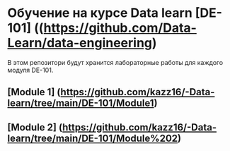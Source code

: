 # Обучение на курсе Data learn [DE-101] ((https://github.com/Data-Learn/data-engineering)
В этом репозитори будут хранится лабораторные работы для каждого модуля DE-101.
## [Module 1] (https://github.com/kazz16/-Data-learn/tree/main/DE-101/Module1)
## [Module 2] (https://github.com/kazz16/-Data-learn/tree/main/DE-101/Module%202)

